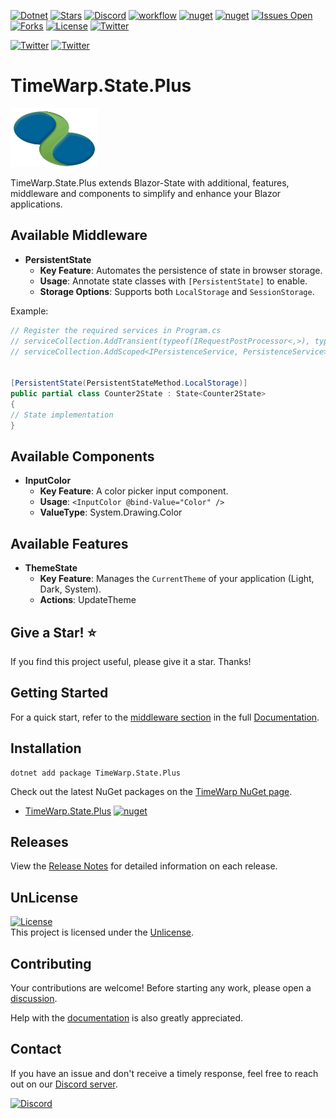 [![Dotnet](https://img.shields.io/badge/dotnet-8.0-blue)](https://dotnet.microsoft.com)
[![Stars](https://img.shields.io/github/stars/TimeWarpEngineering/blazor-state?logo=github)](https://github.com/TimeWarpEngineering/blazor-state)
[![Discord](https://img.shields.io/discord/715274085940199487?logo=discord)](https://discord.gg/7F4bS2T)
[![workflow](https://github.com/TimeWarpEngineering/blazor-state/actions/workflows/release-build.yml/badge.svg)](https://github.com/TimeWarpEngineering/blazor-state/actions)
[![nuget](https://img.shields.io/nuget/v/TimeWarp.State.Plus?logo=nuget)](https://www.nuget.org/packages/TimeWarp.State.Plus/)
[![nuget](https://img.shields.io/nuget/dt/TimeWarp.State.Plus?logo=nuget)](https://www.nuget.org/packages/TimeWarp.State.Plus/)
[![Issues Open](https://img.shields.io/github/issues/TimeWarpEngineering/blazor-state.svg?logo=github)](https://github.com/TimeWarpEngineering/blazor-state/issues)
[![Forks](https://img.shields.io/github/forks/TimeWarpEngineering/blazor-state)](https://github.com/TimeWarpEngineering/blazor-state)
[![License](https://img.shields.io/github/license/TimeWarpEngineering/blazor-state.svg?style=flat-square&logo=github)](https://github.com/TimeWarpEngineering/blazor-state/issues)
[![Twitter](https://img.shields.io/twitter/url?style=social&url=https%3A%2F%2Fgithub.com%2FTimeWarpEngineering%2Fblazor-state)](https://twitter.com/intent/tweet?url=https://github.com/TimeWarpEngineering/blazor-state)

[![Twitter](https://img.shields.io/twitter/follow/StevenTCramer.svg)](https://twitter.com/intent/follow?screen_name=StevenTCramer)
[![Twitter](https://img.shields.io/twitter/follow/TheFreezeTeam1.svg)](https://twitter.com/intent/follow?screen_name=TheFreezeTeam1)

# TimeWarp.State.Plus

![TimeWarp Logo](https://raw.githubusercontent.com/TimeWarpEngineering/blazor-state/master/Assets/Logo.svg)

TimeWarp.State.Plus extends Blazor-State with additional, features, middleware and components to simplify and enhance your Blazor applications.

## Available Middleware

- **PersistentState**
  - **Key Feature**: Automates the persistence of state in browser storage.
  - **Usage**: Annotate state classes with `[PersistentState]` to enable.
  - **Storage Options**: Supports both `LocalStorage` and `SessionStorage`.

Example:

```csharp
// Register the required services in Program.cs
// serviceCollection.AddTransient(typeof(IRequestPostProcessor<,>), typeof(PersistentStatePostProcessor<,>));
// serviceCollection.AddScoped<IPersistenceService, PersistenceService>();


[PersistentState(PersistentStateMethod.LocalStorage)]
public partial class Counter2State : State<Counter2State>
{
// State implementation
}

```

## Available Components
- **InputColor**
  - **Key Feature**: A color picker input component.
  - **Usage**: `<InputColor @bind-Value="Color" />`
  - **ValueType**: System.Drawing.Color

## Available Features
- **ThemeState**
  - **Key Feature**: Manages the `CurrentTheme` of your application (Light, Dark, System).
  - **Actions**: UpdateTheme 
  
## Give a Star! :star:

If you find this project useful, please give it a star. Thanks!

## Getting Started

For a quick start, refer to the [middleware section](https://timewarpengineering.github.io/blazor-state/Documentation/Middleware) in the full [Documentation](https://timewarpengineering.github.io/blazor-state/).

## Installation

```console
dotnet add package TimeWarp.State.Plus
```

Check out the latest NuGet packages on the [TimeWarp NuGet page](https://www.nuget.org/profiles/TimeWarp.Enterprises).

* [TimeWarp.State.Plus](https://www.nuget.org/packages/TimeWarp.State.Plus/) [![nuget](https://img.shields.io/nuget/v/TimeWarp.State.Plus?logo=nuget)](https://www.nuget.org/packages/TimeWarp.State.Plus/)

## Releases

View the [Release Notes](https://timewarpengineering.github.io/blazor-state/ReleaseNotes/Release11.0.0.html) for detailed information on each release.

## UnLicense

[![License](https://img.shields.io/github/license/TimeWarpEngineering/blazor-state.svg?style=flat-square&logo=github)](https://unlicense.org)  
This project is licensed under the [Unlicense](https://unlicense.org).

## Contributing

Your contributions are welcome! Before starting any work, please open a [discussion](https://github.com/TimeWarpEngineering/blazor-state/discussions).

Help with the [documentation](https://timewarpengineering.github.io/blazor-state/) is also greatly appreciated.

## Contact

If you have an issue and don't receive a timely response, feel free to reach out on our [Discord server](https://discord.gg/A55JARGKKP).

[![Discord](https://img.shields.io/discord/715274085940199487?logo=discord)](https://discord.gg/7F4bS2T)
